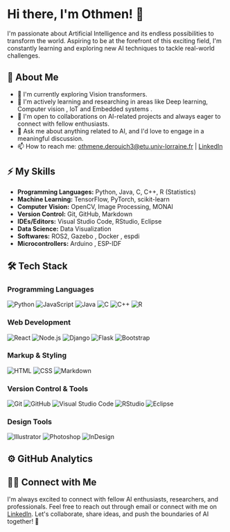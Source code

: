 
<!---
Othmen-Derouiche/Othmen-Derouiche is a ✨ special ✨ repository because its `README.md` (this file) appears on your GitHub profile.
You can click the Preview link to take a look at your changes.
--->
# Hi there, I'm Othmen! 👋

I'm passionate about Artificial Intelligence and its endless possibilities to transform the world. Aspiring to be at the forefront of this exciting field, I'm constantly learning and exploring new AI techniques to tackle real-world challenges.

## 🚀 About Me
- 🔭 I'm currently exploring Vision transformers.
- 🌱 I'm actively learning and researching in areas like Deep learning, Computer vision , IoT and Embedded systems .
- 👯 I'm open to collaborations on AI-related projects and always eager to connect with fellow enthusiasts.
- 💬 Ask me about anything related to AI, and I'd love to engage in a meaningful discussion.
- 📫 How to reach me: [othmene.derouich3@etu.univ-lorraine.fr](mailto:othmene.derouich3@etu.univ-lorraine.fr) | [LinkedIn](http://www.linkedin.com/in/othmen-derouiche/)

## ⚡ My Skills
- **Programming Languages:** Python, Java, C, C++, R (Statistics)
- **Machine Learning:** TensorFlow, PyTorch, scikit-learn
- **Computer Vision:** OpenCV, Image Processing, MONAI
- **Version Control:** Git, GitHub, Markdown
- **IDEs/Editors:** Visual Studio Code, RStudio, Eclipse
- **Data Science:** Data Visualization
- **Softwares:** ROS2, Gazebo , Docker , espdi
- **Microcontrollers:** Arduino , ESP-IDF

## 🛠 Tech Stack
### Programming Languages
![Python](https://img.shields.io/badge/-Python-3776AB?style=flat-square&logo=python&logoColor=white)
![JavaScript](https://img.shields.io/badge/-JavaScript-F7DF1E?style=flat-square&logo=javascript&logoColor=black)
![Java](https://img.shields.io/badge/-Java-007396?style=flat-square&logo=java&logoColor=white)
![C](https://img.shields.io/badge/-C-A8B9CC?style=flat-square&logo=c&logoColor=black)
![C++](https://img.shields.io/badge/-C++-00599C?style=flat-square&logo=c%2B%2B&logoColor=white)
![R](https://img.shields.io/badge/-R-276DC3?style=flat-square&logo=r&logoColor=white)
### Web Development
![React](https://img.shields.io/badge/-React-61DAFB?style=flat-square&logo=react&logoColor=black)
![Node.js](https://img.shields.io/badge/-Node.js-339933?style=flat-square&logo=node.js&logoColor=white)
![Django](https://img.shields.io/badge/-Django-092E20?style=flat-square&logo=django&logoColor=white)
![Flask](https://img.shields.io/badge/-Flask-000000?style=flat-square&logo=flask&logoColor=white)
![Bootstrap](https://img.shields.io/badge/-Bootstrap-563D7C?style=flat-square&logo=bootstrap&logoColor=white)
### Markup & Styling
![HTML](https://img.shields.io/badge/-HTML-E34F26?style=flat-square&logo=html5&logoColor=white)
![CSS](https://img.shields.io/badge/-CSS-1572B6?style=flat-square&logo=css3&logoColor=white)
![Markdown](https://img.shields.io/badge/-Markdown-000000?style=flat-square&logo=markdown&logoColor=white)
### Version Control & Tools
![Git](https://img.shields.io/badge/-Git-F05032?style=flat-square&logo=git&logoColor=white)
![GitHub](https://img.shields.io/badge/-GitHub-181717?style=flat-square&logo=github&logoColor=white)
![Visual Studio Code](https://img.shields.io/badge/-VS_Code-007ACC?style=flat-square&logo=visual-studio-code&logoColor=white)
![RStudio](https://img.shields.io/badge/-RStudio-75AADB?style=flat-square&logo=rstudio&logoColor=white)
![Eclipse](https://img.shields.io/badge/-Eclipse-2C2255?style=flat-square&logo=eclipse&logoColor=white)
### Design Tools
![Illustrator](https://img.shields.io/badge/-Illustrator-FF9A00?style=flat-square&logo=adobe-illustrator&logoColor=white)
![Photoshop](https://img.shields.io/badge/-Photoshop-31A8FF?style=flat-square&logo=adobe-photoshop&logoColor=white)
![InDesign](https://img.shields.io/badge/-InDesign-FF3366?style=flat-square&logo=adobe-indesign&logoColor=white)
## ⚙️ GitHub Analytics
<!-- You can use GitHub Stats or any other tool you prefer -->
<!-- ![Khalil's GitHub stats](https://github-readme-stats.vercel.app/api?username=khalil-elamine&show_icons=true&theme=radical) -->

## 🤝🏻 Connect with Me
I'm always excited to connect with fellow AI enthusiasts, researchers, and professionals. Feel free to reach out through email or connect with me on [LinkedIn](https://www.linkedin.com/in/khalil-el-amine/). Let's collaborate, share ideas, and push the boundaries of AI together! 🤖
